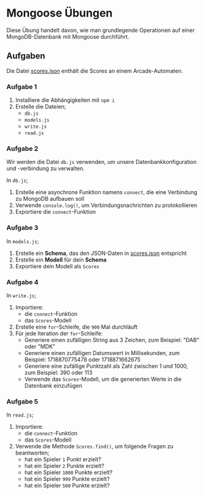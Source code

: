 # Mongoose Übungen

Diese Übung handelt davon, wie man grundlegende Operationen auf einer MongoDB-Datenbank mit Mongoose durchführt.

## Aufgaben

Die Datei [scores.json](./scores.json) enthält die Scores an einem Arcade-Automaten.

### Aufgabe 1

1. Installiere die Abhängigkeiten mit `npm i`
2. Erstelle die Dateien;
   - `db.js`
   - `models.js`
   - `write.js`
   - `read.js`

### Aufgabe 2

Wir werden die Datei `db.js` verwenden, um unsere Datenbankkonfiguration und -verbindung zu verwalten.

In `db.js`;

1. Erstelle eine asynchrone Funktion namens `connect`, die eine Verbindung zu MongoDB aufbauen soll
2. Verwende `console.log()`, um Verbindungsnachrichten zu protokollieren
3. Exportiere die `connect`-Funktion

### Aufgabe 3

In `models.js`;

1. Erstelle ein **Schema**, das den JSON-Daten in [scores.json](./scores.json) entspricht
2. Erstelle ein **Modell** für dein **Schema**
3. Exportiere dein Modell als `Scores`

### Aufgabe 4

In `write.js`;

1. Importiere:
   - die `connect`-Funktion
   - das `Scores`-Modell
2. Erstelle eine `for`-Schleife, die `900` Mal durchläuft
3. Für jede Iteration der `for`-Schleife:
   - Generiere einen zufälligen String aus 3 Zeichen, zum Beispiel: "DAB" oder "MDK"
   - Generiere einen zufälligen Datumswert in Millisekunden, zum Beispiel: 1718870775478 oder 1718871662675
   - Generiere eine zufällige Punktzahl als Zahl zwischen 1 und 1000, zum Beispiel: 390 oder 113
   - Verwende das `Scores`-Modell, um die generierten Werte in die Datenbank einzufügen

### Aufgabe 5

In `read.js`;

1. Importiere:
   - die `connect`-Funktion
   - das `Scores`-Modell
2. Verwende die Methode `Scores.find()`, um folgende Fragen zu beantworten;
   - hat ein Spieler `1` Punkt erzielt?
   - hat ein Spieler `2` Punkte erzielt?
   - hat ein Spieler `1000` Punkte erzielt?
   - hat ein Spieler `999` Punkte erzielt?
   - hat ein Spieler `500` Punkte erzielt?
